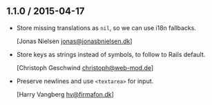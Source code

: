 ## 1.1.0 / 2015-04-17

  * Store missing translations as `nil`, so we can use i18n fallbacks.
    
    [Jonas Nielsen <jonas@jonasbnielsen.dk>]

  * Store keys as strings instead of symbols, to follow to Rails default.
    
    [Christoph Geschwind <christoph@web-mod.de>]

  * Preserve newlines and use `<textarea>` for input.
    
    [Harry Vangberg <hv@firmafon.dk>]
